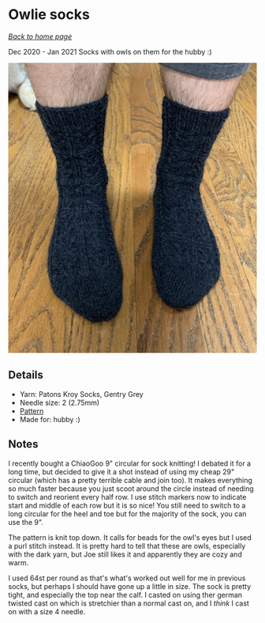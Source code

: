 # Owlie socks

[*Back to home page*](..)

Dec 2020 - Jan 2021
Socks with owls on them for the hubby :) 

<img src="media/owlie_socks.jpg" style="max-width: 100%" />

## Details
- Yarn: Patons Kroy Socks, Gentry Grey 
- Needle size: 2 (2.75mm) 
- [Pattern](https://www.ravelry.com/patterns/library/owlie-socks)
- Made for: hubby :) 

## Notes 
I recently bought a ChiaoGoo 9" circular for sock knitting! I debated it for a long time, but decided to give it a shot instead of using my cheap 29" circular (which has a pretty terrible cable and join too). It makes everything so much faster because you just scoot around the circle instead of needing to switch and reorient every half row. I use stitch markers now to indicate start and middle of each row but it is so nice! You still need to switch to a long circular for the heel and toe but for the majority of the sock, you can use the 9". 

The pattern is knit top down. It calls for beads for the owl's eyes but I used a purl stitch instead. It is pretty hard to tell that these are owls, especially with the dark yarn, but Joe still likes it and apparently they are cozy and warm. 

I used 64st per round as that's what's worked out well for me in previous socks, but perhaps I should have gone up a little in size. The sock is pretty tight, and especially the top near the calf. I casted on using ther german twisted cast on which is stretchier than a normal cast on, and I *think* I cast on with a size 4 needle. 
